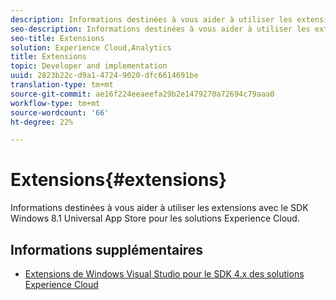 ```yaml
---
description: Informations destinées à vous aider à utiliser les extensions avec le SDK Windows 8.1 Universal App Store pour les solutions Experience Cloud.
seo-description: Informations destinées à vous aider à utiliser les extensions avec le SDK Windows 8.1 Universal App Store pour les solutions Experience Cloud.
seo-title: Extensions
solution: Experience Cloud,Analytics
title: Extensions
topic: Developer and implementation
uuid: 2823b22c-d9a1-4724-9020-dfc6614691be
translation-type: tm+mt
source-git-commit: ae16f224eeaeefa29b2e1479270a72694c79aaa0
workflow-type: tm+mt
source-wordcount: '66'
ht-degree: 22%

---
```



# Extensions{#extensions}

Informations destinées à vous aider à utiliser les extensions avec le SDK Windows 8.1 Universal App Store pour les solutions Experience Cloud.

## Informations supplémentaires 

+ [Extensions de Windows Visual Studio pour le SDK 4.x des solutions Experience Cloud](/help/windows-appstore/extensions/win-vse-4x.md)
